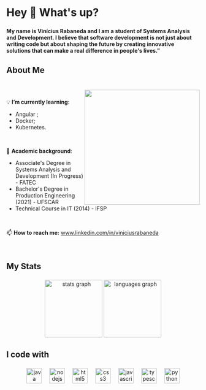 <h1 align="left">Hey 👋 What's up?</h1>

###

<h4 align="left">My name is Vinícius Rabaneda and I am a student of Systems Analysis and Development. I believe that software development is not just about writing code but about shaping the future by creating innovative solutions that can make a real difference in people's lives."</h4>

###

<h2 align="left">About Me</h2>

###

<br clear="both">

<img align="right" height="300" src="https://media.giphy.com/media/HscDLzkO8EOTmgkhQP/giphy.gif?cid=ecf05e47pvkj5vt2xdo8lfbvt9r3fnq6129ynl1il4o4euvt&ep=v1_gifs_search&rid=giphy.gif&ct=g"  />

###

<p align="left">
  
💡 **I’m currently learning**: 

  * Angular ;
  * Docker;
  * Kubernetes.
    
<br>

📖 **Academic background**:

* Associate's Degree in Systems Analysis and Development (In Progress) - FATEC 
* Bachelor's Degree in Production Engineering (2021) - UFSCAR
* Technical Course in IT (2014) - IFSP
<br>

📫 **How to reach me:** www.linkedin.com/in/viniciusrabaneda
  
  <br>
  </p>

###

<h2 align="left">My Stats</h2>

###

<div align="center">
  <img src="https://github-readme-stats.vercel.app/api?username=ViniciusRabaneda&hide_title=false&hide_rank=false&show_icons=true&include_all_commits=true&count_private=true&disable_animations=false&theme=github_dark&locale=en&hide_border=false&order=1" height="150" alt="stats graph"  />
  <img src="https://github-readme-stats.vercel.app/api/top-langs?username=ViniciusRabaneda&locale=en&hide_title=false&layout=compact&card_width=320&langs_count=5&theme=github_dark&hide_border=false&order=2" height="150" alt="languages graph"  />
</div>

###

<h2 align="left">I code with</h2>

###

<div align="center">
  <img src="https://cdn.jsdelivr.net/gh/devicons/devicon/icons/java/java-original.svg" height="40" alt="java logo"  />
  <img width="12" />
  <img src="https://cdn.jsdelivr.net/gh/devicons/devicon/icons/nodejs/nodejs-original.svg" height="40" alt="nodejs logo"  />
  <img width="12" />
  <img src="https://cdn.jsdelivr.net/gh/devicons/devicon/icons/html5/html5-original.svg" height="40" alt="html5 logo"  />
  <img width="12" />
  <img src="https://cdn.jsdelivr.net/gh/devicons/devicon/icons/css3/css3-original.svg" height="40" alt="css3 logo"  />
  <img width="12" />
  <img src="https://cdn.jsdelivr.net/gh/devicons/devicon/icons/javascript/javascript-original.svg" height="40" alt="javascript logo"  />
  <img width="12" />
  <img src="https://cdn.jsdelivr.net/gh/devicons/devicon/icons/typescript/typescript-original.svg" height="40" alt="typescript logo"  />
  <img width="12" />
  <img src="https://cdn.jsdelivr.net/gh/devicons/devicon/icons/python/python-original.svg" height="40" alt="python logo"  />
</div>

###
